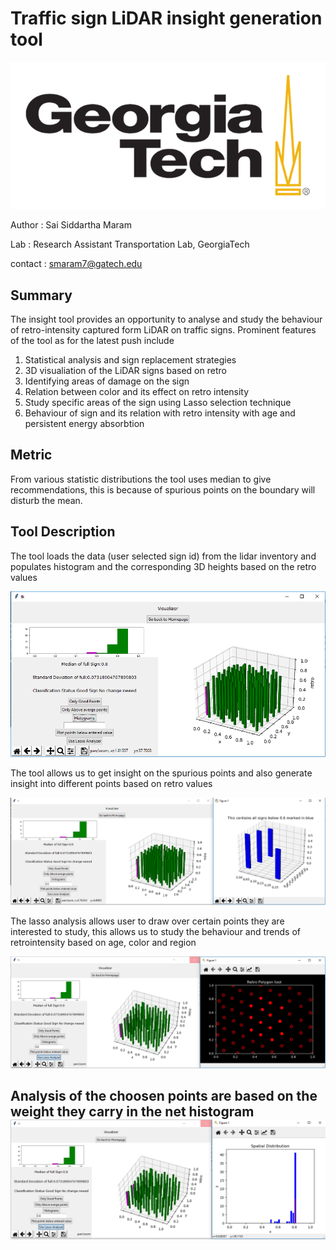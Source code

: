 # Traffic sign LiDAR insight generation tool

![Image of Yaktocat](https://github.com/siddu1998/colorizer-lidar-integration/blob/master/gt.png)

Author  :  Sai Siddartha Maram

Lab     :  Research Assistant Transportation Lab, GeorgiaTech

contact : smaram7@gatech.edu
## Summary
The insight tool provides an opportunity to analyse and study the behaviour of retro-intensity captured form LiDAR on traffic signs. Prominent features of the tool as for the latest push include 
1. Statistical analysis and sign replacement strategies
2. 3D visualiation of the LiDAR signs based on retro
3. Identifying areas of damage on the sign
4. Relation between color and its effect on retro intensity
5. Study specific areas of the sign using Lasso selection technique
6. Behaviour of sign and its relation with retro intensity with age and persistent energy absorbtion


## Metric 

From various statistic distributions the tool uses median to give recommendations, this is because of spurious points on the boundary will disturb the mean. 


## Tool Description

The tool loads the data (user selected sign id) from the lidar inventory and populates histogram and the corresponding 3D heights based on the retro values


![Image of Yaktocat](https://github.com/siddu1998/colorizer-lidar-integration/blob/master/images/first_page.PNG)


The tool allows us to get insight on the spurious points and also generate insight into different points based on retro values

![Image of Yaktocat](https://github.com/siddu1998/colorizer-lidar-integration/blob/master/images/user_click.PNG)

The lasso analysis allows user to draw over certain points they are interested to study, this allows us to study the behaviour and trends of retrointensity based on age, color and region

![Image of Yaktocat](https://github.com/siddu1998/colorizer-lidar-integration/blob/master/images/draw.PNG)

Analysis of the choosen points are based on the weight they carry in the net histogram
![Image of Yaktocat](https://github.com/siddu1998/colorizer-lidar-integration/blob/master/images/finsih.PNG)
--
